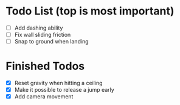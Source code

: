 ﻿# Todo List (top is most important)
- [ ] Add dashing ability
- [ ] Fix wall sliding friction
- [ ] Snap to ground when landing

# Finished Todos
- [x] Reset gravity when hitting a ceiling
- [x] Make it possible to release a jump early
- [x] Add camera movement